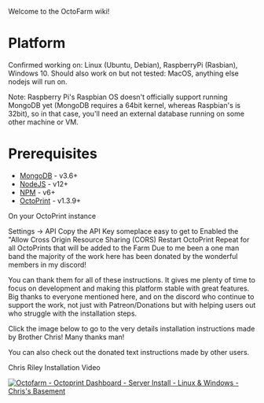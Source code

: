 Welcome to the OctoFarm wiki!

# Platform
Confirmed working on: Linux (Ubuntu, Debian), RaspberryPi (Rasbian), Windows 10. Should also work on but not tested: MacOS, anything else nodejs will run on.

Note: Raspberry Pi's Raspbian OS doesn't officially support running MongoDB yet (MongoDB requires a 64bit kernel, whereas Raspbian's is 32bit), so in that case, you'll need an external database running on some other machine or VM.

# Prerequisites
* [MongoDB](https://www.mongodb.com/) - v3.6+
* [NodeJS](https://nodejs.org/) - v12+
* [NPM](https://www.npmjs.com/) - v6+
* [OctoPrint](https://octoprint.org/) - v1.3.9+


On your OctoPrint instance

Settings -> API
Copy the API Key someplace easy to get to
Enabled the "Allow Cross Origin Resource Sharing (CORS)
Restart OctoPrint
Repeat for all OctoPrints that will be added to the Farm
Due to me been a one man band the majority of the work here has been donated by the wonderful members in my discord!

You can thank them for all of these instructions. It gives me plenty of time to focus on development and making this platform stable with great features. Big thanks to everyone mentioned here, and on the discord who continue to support the work, not just with Patreon/Donations but with helping users out who struggle with the installation steps.

Click the image below to go to the very details installation instructions made by Brother Chris! Many thanks man!

You can also check out the donated text instructions made by other users.

Chris Riley Installation Video

[![Octofarm - Octoprint Dashboard - Server Install - Linux & Windows - Chris's Basement](https://img.youtube.com/vi/9U-QTOmx49c/0.jpg)](https://youtu.be/9U-QTOmx49c)